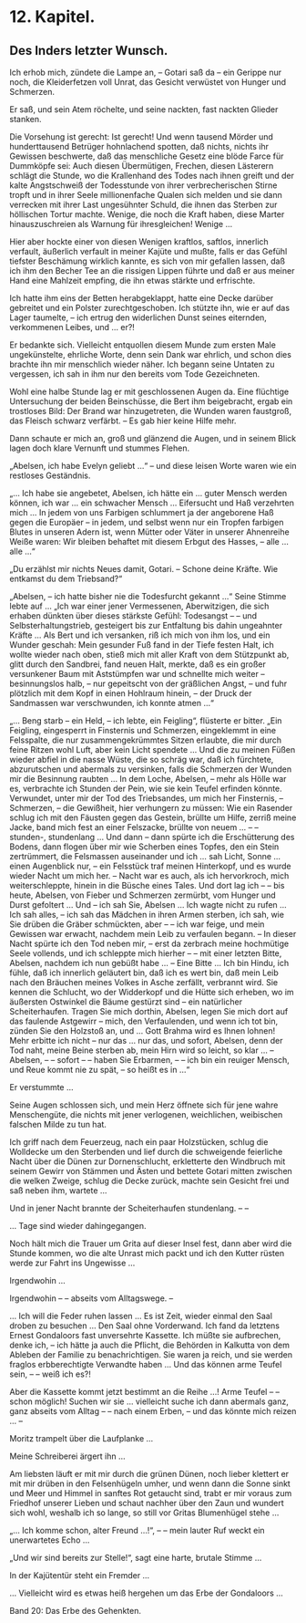 12\. Kapitel.
============
Des Inders letzter Wunsch.
------------

Ich erhob mich, zündete die Lampe an, – Gotari saß da – ein Gerippe nur noch,
die Kleiderfetzen voll Unrat, das Gesicht verwüstet von Hunger und Schmerzen.

Er saß, und sein Atem röchelte, und seine nackten, fast nackten Glieder
stanken.

Die Vorsehung ist gerecht: Ist gerecht! Und wenn tausend Mörder und
hunderttausend Betrüger hohnlachend spotten, daß nichts, nichts ihr Gewissen
beschwerte, daß das menschliche Gesetz eine blöde Farce für Dummköpfe sei: Auch
diesen Übermütigen, Frechen, diesen Lästerern schlägt die Stunde, wo die
Krallenhand des Todes nach ihnen greift und der kalte Angstschweiß der
Todesstunde von ihrer verbrecherischen Stirne tropft und in ihrer Seele
millionenfache Qualen sich melden und sie dann verrecken mit ihrer Last
ungesühnter Schuld, die ihnen das Sterben zur höllischen Tortur machte. Wenige,
die noch die Kraft haben, diese Marter hinauszuschreien als Warnung für
ihresgleichen! Wenige …

Hier aber hockte einer von diesen Wenigen kraftlos, saftlos, innerlich
verfault, äußerlich verfault in meiner Kajüte und mußte, falls er das Gefühl
tiefster Beschämung wirklich kannte, es sich von mir gefallen lassen, daß ich
ihm den Becher Tee an die rissigen Lippen führte und daß er aus meiner Hand
eine Mahlzeit empfing, die ihn etwas stärkte und erfrischte.

Ich hatte ihm eins der Betten herabgeklappt, hatte eine Decke darüber gebreitet
und ein Polster zurechtgeschoben. Ich stützte ihn, wie er auf das Lager
taumelte, – ich ertrug den widerlichen Dunst seines eiternden, verkommenen
Leibes, und … er?!

Er bedankte sich. Vielleicht entquollen diesem Munde zum ersten Male
ungekünstelte, ehrliche Worte, denn sein Dank war ehrlich, und schon dies
brachte ihn mir menschlich wieder näher. Ich begann seine Untaten zu vergessen,
ich sah in ihm nur den bereits vom Tode Gezeichneten.

Wohl eine halbe Stunde lag er mit geschlossenen Augen da. Eine flüchtige
Untersuchung der beiden Beinschüsse, die Bert ihm beigebracht, ergab ein
trostloses Bild: Der Brand war hinzugetreten, die Wunden waren faustgroß, das
Fleisch schwarz verfärbt. – Es gab hier keine Hilfe mehr.

Dann schaute er mich an, groß und glänzend die Augen, und in seinem Blick lagen
doch klare Vernunft und stummes Flehen.

„Abelsen, ich habe Evelyn geliebt …“ – und diese leisen Worte waren wie ein
restloses Geständnis.

„… Ich habe sie angebetet, Abelsen, ich hätte ein … guter Mensch werden können,
ich war … ein schwacher Mensch … Eifersucht und Haß verzehrten mich … In jedem
von uns Farbigen schlummert ja der angeborene Haß gegen die Europäer – in
jedem, und selbst wenn nur ein Tropfen farbigen Blutes in unseren Adern ist,
wenn Mütter oder Väter in unserer Ahnenreihe Weiße waren: Wir bleiben behaftet
mit diesem Erbgut des Hasses, – alle … alle …“

„Du erzählst mir nichts Neues damit, Gotari. – Schone deine Kräfte. Wie
entkamst du dem Triebsand?“

„Abelsen, – ich hatte bisher nie die Todesfurcht gekannt …“ Seine Stimme lebte
auf … „Ich war einer jener Vermessenen, Aberwitzigen, die sich erhaben dünkten
über dieses stärkste Gefühl: Todesangst – – und Selbsterhaltungstrieb,
gesteigert bis zur Entfaltung bis dahin ungeahnter Kräfte … Als Bert und ich
versanken, riß ich mich von ihm los, und ein Wunder geschah: Mein gesunder Fuß
fand in der Tiefe festen Halt, ich wollte wieder nach oben, stieß mich mit
aller Kraft von dem Stützpunkt ab, glitt durch den Sandbrei, fand neuen Halt,
merkte, daß es ein großer versunkener Baum mit Aststümpfen war und schnellte
mich weiter – besinnungslos halb, – nur gepeitscht von der gräßlichen Angst, –
und fuhr plötzlich mit dem Kopf in einen Hohlraum hinein, – der Druck der
Sandmassen war verschwunden, ich konnte atmen …“

„… Beng starb – ein Held, – ich lebte, ein Feigling“, flüsterte er bitter. „Ein
Feigling, eingesperrt in Finsternis und Schmerzen, eingeklemmt in eine
Felsspalte, die nur zusammengekrümmtes Sitzen erlaubte, die mir durch feine
Ritzen wohl Luft, aber kein Licht spendete … Und die zu meinen Füßen wieder
abfiel in die nasse Wüste, die so schräg war, daß ich fürchtete, abzurutschen
und abermals zu versinken, falls die Schmerzen der Wunden mir die Besinnung
raubten … In dem Loche, Abelsen, – mehr als Hölle war es, verbrachte ich
Stunden der Pein, wie sie kein Teufel erfinden könnte. Verwundet, unter mir der
Tod des Triebsandes, um mich her Finsternis, – Schmerzen, – die Gewißheit, hier
verhungern zu müssen: Wie ein Rasender schlug ich mit den Fäusten gegen das
Gestein, brüllte um Hilfe, zerriß meine Jacke, band mich fest an einer
Felszacke, brüllte von neuem … – – stunden-, stundenlang … Und dann – dann
spürte ich die Erschütterung des Bodens, dann flogen über mir wie Scherben
eines Topfes, den ein Stein zertrümmert, die Felsmassen auseinander und ich …
sah Licht, Sonne … einen Augenblick nur, – ein Felsstück traf meinen
Hinterkopf, und es wurde wieder Nacht um mich her. – Nacht war es auch, als ich
hervorkroch, mich weiterschleppte, hinein in die Büsche eines Tales. Und dort
lag ich – – bis heute, Abelsen, von Fieber und Schmerzen zermürbt, vom Hunger
und Durst gefoltert … Und – ich sah Sie, Abelsen … Ich wagte nicht zu rufen …
Ich sah alles, – ich sah das Mädchen in ihren Armen sterben, ich sah, wie Sie
drüben die Gräber schmückten, aber – – ich war feige, und mein Gewissen war
erwacht, nachdem mein Leib zu verfaulen begann. – In dieser Nacht spürte ich
den Tod neben mir, – erst da zerbrach meine hochmütige Seele vollends, und ich
schleppte mich hierher – – mit einer letzten Bitte, Abelsen, nachdem ich nun
gebüßt habe … – Eine Bitte … Ich bin Hindu, ich fühle, daß ich innerlich
geläutert bin, daß ich es wert bin, daß mein Leib nach den Bräuchen meines
Volkes in Asche zerfällt, verbrannt wird. Sie kennen die Schlucht, wo der
Widderkopf und die Hütte sich erheben, wo im äußersten Ostwinkel die Bäume
gestürzt sind – ein natürlicher Scheiterhaufen. Tragen Sie mich dorthin,
Abelsen, legen Sie mich dort auf das faulende Astgewirr – mich, den
Verfaulenden, und wenn ich tot bin, zünden Sie den Holzstoß an, und … Gott
Brahma wird es Ihnen lohnen! Mehr erbitte ich nicht – nur das … nur das, und
sofort, Abelsen, denn der Tod naht, meine Beine sterben ab, mein Hirn wird so
leicht, so klar … – Abelsen, – – sofort – – haben Sie Erbarmen, – – ich bin ein
reuiger Mensch, und Reue kommt nie zu spät, – so heißt es in …“

Er verstummte …

Seine Augen schlossen sich, und mein Herz öffnete sich für jene wahre
Menschengüte, die nichts mit jener verlogenen, weichlichen, weibischen falschen
Milde zu tun hat.

Ich griff nach dem Feuerzeug, nach ein paar Holzstücken, schlug die Wolldecke
um den Sterbenden und lief durch die schweigende feierliche Nacht über die
Dünen zur Dornenschlucht, erkletterte den Windbruch mit seinem Gewirr von
Stämmen und Ästen und bettete Gotari mitten zwischen die welken Zweige, schlug
die Decke zurück, machte sein Gesicht frei und saß neben ihm, wartete …

Und in jener Nacht brannte der Scheiterhaufen stundenlang. – –

… Tage sind wieder dahingegangen.

Noch hält mich die Trauer um Grita auf dieser Insel fest, dann aber wird die
Stunde kommen, wo die alte Unrast mich packt und ich den Kutter rüsten werde
zur Fahrt ins Ungewisse …

Irgendwohin …

Irgendwohin – – abseits vom Alltagswege. –

… Ich will die Feder ruhen lassen … Es ist Zeit, wieder einmal den Saal droben
zu besuchen … Den Saal ohne Vorderwand. Ich fand da letztens Ernest Gondaloors
fast unversehrte Kassette. Ich müßte sie aufbrechen, denke ich, – ich hätte ja
auch die Pflicht, die Behörden in Kalkutta von dem Ableben der Familie zu
benachrichtigen. Sie waren ja reich, und sie werden fraglos erbberechtigte
Verwandte haben … Und das können arme Teufel sein, – – weiß ich es?!

Aber die Kassette kommt jetzt bestimmt an die Reihe …! Arme Teufel – – schon
möglich! Suchen wir sie … vielleicht suche ich dann abermals ganz, ganz abseits
vom Alltag – – nach einem Erben, – und das könnte mich reizen … –

Moritz trampelt über die Laufplanke …

Meine Schreiberei ärgert ihn …

Am liebsten läuft er mit mir durch die grünen Dünen, noch lieber klettert er
mit mir drüben in den Felsenhügeln umher, und wenn dann die Sonne sinkt und
Meer und Himmel in sanftes Rot getaucht sind, trabt er mir voraus zum Friedhof
unserer Lieben und schaut nachher über den Zaun und wundert sich wohl, weshalb
ich so lange, so still vor Gritas Blumenhügel stehe …

„… Ich komme schon, alter Freund …!“, – – mein lauter Ruf weckt ein
unerwartetes Echo …

„Und wir sind bereits zur Stelle!“, sagt eine harte, brutale Stimme …

In der Kajütentür steht ein Fremder …

… Vielleicht wird es etwas heiß hergehen um das Erbe der Gondaloors …

 

Band 20: Das Erbe des Gehenkten.


